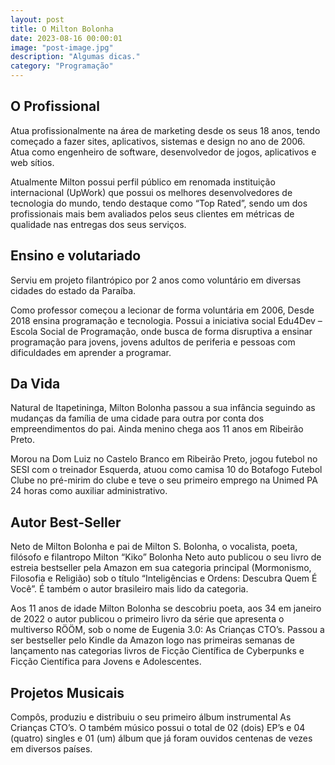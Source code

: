 ```yaml
---
layout: post
title: O Milton Bolonha
date: 2023-08-16 00:00:01
image: "post-image.jpg"
description: "Algumas dicas."
category: "Programação"
---
```


## O Profissional

Atua profissionalmente na área de marketing desde os seus 18 anos, tendo começado a fazer sites, aplicativos, sistemas e design no ano de 2006. Atua como engenheiro de software, desenvolvedor de jogos, aplicativos e web sítios.

Atualmente Milton possui perfil público em renomada instituição internacional (UpWork) que possui os melhores desenvolvedores de tecnologia do mundo, tendo destaque como “Top Rated”, sendo um dos profissionais mais bem avaliados pelos seus clientes em métricas de qualidade nas entregas dos seus serviços.

## Ensino e volutariado

Serviu em projeto filantrópico por 2 anos como voluntário em diversas cidades do estado da Paraíba.

Como professor começou a lecionar de forma voluntária em 2006, Desde 2018 ensina programação e tecnologia. Possui a iniciativa social Edu4Dev – Escola Social de Programação, onde busca de forma disruptiva a ensinar programação para jovens, jovens adultos de periferia e pessoas com dificuldades em aprender a programar.

## Da Vida

Natural de Itapetininga, Milton Bolonha passou a sua infância seguindo as mudanças da família de uma cidade para outra por conta dos empreendimentos do pai. Ainda menino chega aos 11 anos em Ribeirão Preto.

Morou na Dom Luiz no Castelo Branco em Ribeirão Preto, jogou futebol no SESI com o treinador Esquerda, atuou como camisa 10 do Botafogo Futebol Clube no pré-mirim do clube e teve o seu primeiro emprego na Unimed PA 24 horas como auxiliar administrativo.

## Autor Best-Seller

Neto de Milton Bolonha e pai de Milton S. Bolonha, o vocalista, poeta, filósofo e filantropo Milton “Kiko” Bolonha Neto auto publicou o seu livro de estreia bestseller pela Amazon em sua categoria principal (Mormonismo, Filosofia e Religião) sob o título “Inteligências e Ordens: Descubra Quem É Você”. É também o autor brasileiro mais lido da categoria.

Aos 11 anos de idade Milton Bolonha se descobriu poeta, aos 34 em janeiro de 2022 o autor publicou o primeiro livro da série que apresenta o multiverso RÖÖM, sob o nome de Eugenia 3.0: As Crianças CTO’s. Passou a ser bestseller pelo Kindle da Amazon logo nas primeiras semanas de lançamento nas categorias livros de Ficção Científica de Cyberpunks e Ficção Científica para Jovens e Adolescentes.

## Projetos Musicais

Compôs, produziu e distribuiu o seu primeiro álbum instrumental As Crianças CTO’s. O também músico possui o total de 02 (dois) EP’s e 04 (quatro) singles e 01 (um) álbum que já foram ouvidos centenas de vezes em diversos países.
